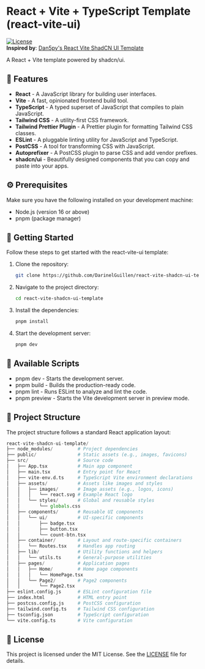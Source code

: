 # React + Vite + TypeScript Template (react-vite-ui)

[![License](https://img.shields.io/badge/license-MIT-blue.svg)](https://github.com/Dan5py/react-vite-ui/blob/main/LICENSE)  
**Inspired by**: [Dan5py's React Vite ShadCN UI Template](https://github.com/dan5py/react-vite-shadcn-ui.git)


A React + Vite template powered by shadcn/ui.

## 🎉 Features

- **React** - A JavaScript library for building user interfaces.
- **Vite** - A fast, opinionated frontend build tool.
- **TypeScript** - A typed superset of JavaScript that compiles to plain JavaScript.
- **Tailwind CSS** - A utility-first CSS framework.
- **Tailwind Prettier Plugin** - A Prettier plugin for formatting Tailwind CSS classes.
- **ESLint** - A pluggable linting utility for JavaScript and TypeScript.
- **PostCSS** - A tool for transforming CSS with JavaScript.
- **Autoprefixer** - A PostCSS plugin to parse CSS and add vendor prefixes.
- **shadcn/ui** - Beautifully designed components that you can copy and paste into your apps.

## ⚙️ Prerequisites

Make sure you have the following installed on your development machine:

- Node.js (version 16 or above)
- pnpm (package manager)

## 🚀 Getting Started

Follow these steps to get started with the react-vite-ui template:

1. Clone the repository:

   ```bash
   git clone https://github.com/DarinelGuillen/react-vite-shadcn-ui-template.git
   ```

2. Navigate to the project directory:

   ```bash
   cd react-vite-shadcn-ui-template
   ```

3. Install the dependencies:

   ```bash
   pnpm install
   ```

4. Start the development server:

   ```bash
   pnpm dev
   ```

## 📜 Available Scripts

- pnpm dev - Starts the development server.
- pnpm build - Builds the production-ready code.
- pnpm lint - Runs ESLint to analyze and lint the code.
- pnpm preview - Starts the Vite development server in preview mode.

## 📂 Project Structure

The project structure follows a standard React application layout:

```python
react-vite-shadcn-ui-template/
├── node_modules/         # Project dependencies
├── public/               # Static assets (e.g., images, favicons)
├── src/                  # Source code
│   ├── App.tsx           # Main app component
│   ├── main.tsx          # Entry point for React
│   ├── vite-env.d.ts     # TypeScript Vite environment declarations
│   ├── assets/           # Assets like images and styles
│   │   ├── images/       # Image assets (e.g., logos, icons)
│   │   │   └── react.svg # Example React logo
│   │   └── styles/       # Global and reusable styles
│   │       └── globals.css
│   ├── components/       # Reusable UI components
│   │   └── ui/           # UI-specific components
│   │       ├── badge.tsx
│   │       ├── button.tsx
│   │       └── count-btn.tsx
│   ├── container/        # Layout and route-specific containers
│   │   └── Routes.tsx    # Handles app routing
│   ├── lib/              # Utility functions and helpers
│   │   └── utils.ts      # General-purpose utilities
│   ├── pages/            # Application pages
│   │   ├── Home/         # Home page components
│   │   │   └── HomePage.tsx
│   │   └── Page2/        # Page2 components
│   │       └── Page2.tsx
├── eslint.config.js      # ESLint configuration file
├── index.html            # HTML entry point
├── postcss.config.js     # PostCSS configuration
├── tailwind.config.ts    # Tailwind CSS configuration
├── tsconfig.json         # TypeScript configuration
└── vite.config.ts        # Vite configuration

```

## 📄 License

This project is licensed under the MIT License. See the [LICENSE](https://choosealicense.com/licenses/mit/) file for details.
